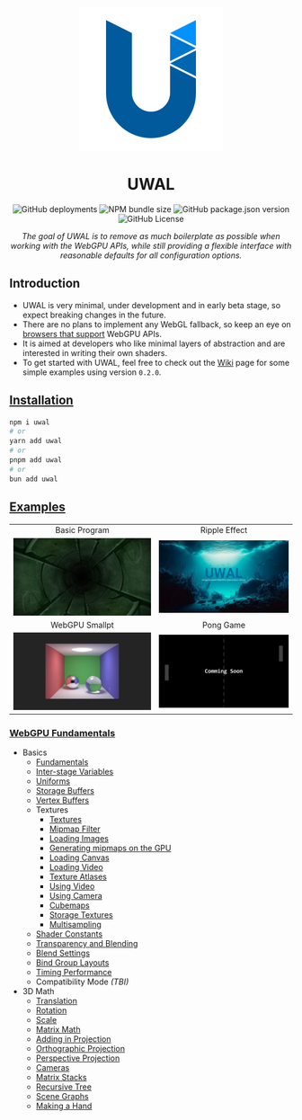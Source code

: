 <p align="center">
  <a title="UWAL" href="https://ustymukhman.github.io/uwal/" target="_blank" rel="noopener noreferrer">
    <img alt="UWAL" src="assets/favicon.svg" width="256" height="256" />
  </a>
</p>

<h1 align="center">UWAL</h1>

<p align="center">
  <img alt="GitHub deployments" src="https://img.shields.io/github/deployments/UstymUkhman/uwal/github-pages?style=flat-square" />
  <img alt="NPM bundle size" src="https://img.shields.io/bundlejs/size/uwal?style=flat-square" />
  <img alt="GitHub package.json version" src="https://img.shields.io/github/package-json/v/UstymUkhman/uwal?color=orange&style=flat-square" />
  <img alt="GitHub License" src="https://img.shields.io/github/license/UstymUkhman/uwal?color=lightgrey&style=flat-square" />
</p>

<p align="center">
  <i>The goal of UWAL is to remove as much boilerplate as possible when working with the WebGPU APIs, while still providing a flexible interface with reasonable defaults for all configuration options.</i>
</p>

## Introduction

- UWAL is very minimal, under development and in early beta stage, so expect breaking changes in the future.
- There are no plans to implement any WebGL fallback, so keep an eye on [browsers that support](https://caniuse.com/webgpu) WebGPU APIs.
- It is aimed at developers who like minimal layers of abstraction and are interested in writing their own shaders.
- To get started with UWAL, feel free to check out the [Wiki](https://github.com/UstymUkhman/uwal/wiki) page for some simple examples using version `0.2.0`.

## [Installation](https://www.npmjs.com/package/uwal)

```bash
npm i uwal
# or
yarn add uwal
# or
pnpm add uwal
# or
bun add uwal
```

## [Examples](https://ustymukhman.github.io/uwal/dist/examples/examples.html)

|   |   |
|:-:|:-:|
| Basic Program | Ripple Effect |
| [![Basic Program](assets/images/BasicProgram.jpg)](https://www.youtube.com/watch?v=TOCvJR07H6k) | [![Ripple Effect](assets/images/RippleEffect.jpg)](https://www.youtube.com/watch?v=j07n96qDe20) |
| WebGPU Smallpt | Pong Game |
| [![WebGPU Smallpt](assets/images/WebGPUSmallpt.jpg)](https://ustymukhman.github.io/uwal-webgpu-smallpt/dist/) | [![Pong Game](assets/images/PongGame.jpg)]() |

### [WebGPU Fundamentals](https://webgpufundamentals.org/)

- Basics
  - [Fundamentals](https://ustymukhman.github.io/uwal-webgpu-fundamentals/dist/#fundamentals)
  - [Inter-stage Variables](https://ustymukhman.github.io/uwal-webgpu-fundamentals/dist/#inter-stage-variables)
  - [Uniforms](https://ustymukhman.github.io/uwal-webgpu-fundamentals/dist/#uniforms)
  - [Storage Buffers](https://ustymukhman.github.io/uwal-webgpu-fundamentals/dist/#storage-buffers)
  - [Vertex Buffers](https://ustymukhman.github.io/uwal-webgpu-fundamentals/dist/#vertex-buffers)
  - Textures
    - [Textures](https://ustymukhman.github.io/uwal-webgpu-fundamentals/dist/#textures)
    - [Mipmap Filter](https://ustymukhman.github.io/uwal-webgpu-fundamentals/dist/#mipmap-filter)
    - [Loading Images](https://ustymukhman.github.io/uwal-webgpu-fundamentals/dist/#loading-images)
    - [Generating mipmaps on the GPU](https://ustymukhman.github.io/uwal-webgpu-fundamentals/dist/#gpu-mipmaps)
    - [Loading Canvas](https://ustymukhman.github.io/uwal-webgpu-fundamentals/dist/#loading-canvas)
    - [Loading Video](https://ustymukhman.github.io/uwal-webgpu-fundamentals/dist/#loading-video)
    - [Texture Atlases](https://ustymukhman.github.io/uwal-webgpu-fundamentals/dist/#texture-atlases)
    - [Using Video](https://ustymukhman.github.io/uwal-webgpu-fundamentals/dist/#using-video)
    - [Using Camera](https://ustymukhman.github.io/uwal-webgpu-fundamentals/dist/#using-camera)
    - [Cubemaps](https://ustymukhman.github.io/uwal-webgpu-fundamentals/dist/#cubemaps)
    - [Storage Textures](https://ustymukhman.github.io/uwal-webgpu-fundamentals/dist/#storage-textures)
    - [Multisampling](https://ustymukhman.github.io/uwal-webgpu-fundamentals/dist/#multisampling)
  - [Shader Constants](https://ustymukhman.github.io/uwal-webgpu-fundamentals/dist/#shader-constants)
  - [Transparency and Blending](https://ustymukhman.github.io/uwal-webgpu-fundamentals/dist/#transparency)
  - [Blend Settings](https://ustymukhman.github.io/uwal-webgpu-fundamentals/dist/#blend-settings)
  - [Bind Group Layouts](https://ustymukhman.github.io/uwal-webgpu-fundamentals/dist/#bind-group-layouts)
  - [Timing Performance](https://ustymukhman.github.io/uwal-webgpu-fundamentals/dist/#timing-performance)
  - Compatibility Mode _(TBI)_
- 3D Math
  - [Translation](https://ustymukhman.github.io/uwal-webgpu-fundamentals/dist/#translation)
  - [Rotation](https://ustymukhman.github.io/uwal-webgpu-fundamentals/dist/#rotation)
  - [Scale](https://ustymukhman.github.io/uwal-webgpu-fundamentals/dist/#scale)
  - [Matrix Math](https://ustymukhman.github.io/uwal-webgpu-fundamentals/dist/#matrix-math)
  - [Adding in Projection](https://ustymukhman.github.io/uwal-webgpu-fundamentals/dist/#adding-projection)
  - [Orthographic Projection](https://ustymukhman.github.io/uwal-webgpu-fundamentals/dist/#orthographic-projection)
  - [Perspective Projection](https://ustymukhman.github.io/uwal-webgpu-fundamentals/dist/#perspective-projection)
  - [Cameras](https://ustymukhman.github.io/uwal-webgpu-fundamentals/dist/#cameras)
  - [Matrix Stacks](https://ustymukhman.github.io/uwal-webgpu-fundamentals/dist/#matrix-stacks)
  - [Recursive Tree](https://ustymukhman.github.io/uwal-webgpu-fundamentals/dist/#recursive-tree)
  - [Scene Graphs](https://ustymukhman.github.io/uwal/dist/lessons/lessons.html#scene-graphs)
  - [Making a Hand](https://ustymukhman.github.io/uwal-webgpu-fundamentals/dist/#making-hand)
